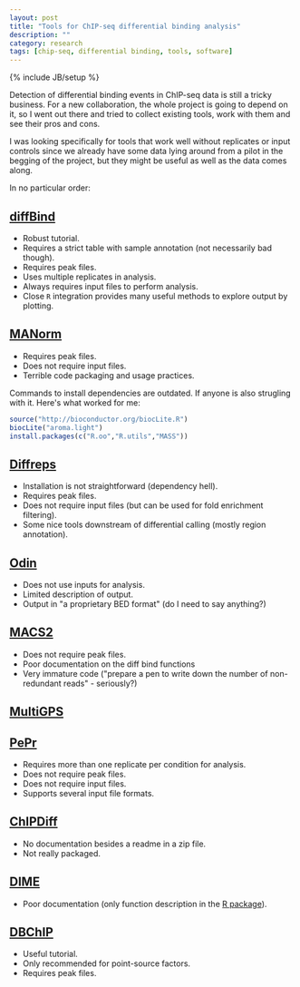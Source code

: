 ```yaml
---
layout: post
title: "Tools for ChIP-seq differential binding analysis"
description: ""
category: research
tags: [chip-seq, differential binding, tools, software]
---
```

{% include JB/setup %}

Detection of differential binding events in ChIP-seq data is still a tricky business. For a new collaboration, the whole project is going to depend on it, so I went out there and tried to collect existing tools, work with them and see their pros and cons.

I was looking specifically for tools that work well without replicates or input controls since we already have some data lying around from a pilot in the begging of the project, but they might be useful as well as the data comes along.

In no particular order:

## [diffBind](http://www.bioconductor.org/packages/release/bioc/html/DiffBind.html)
- Robust tutorial.
- Requires a strict table with sample annotation (not necessarily bad though).
- Requires peak files.
- Uses multiple replicates in analysis.
- Always requires input files to perform analysis.
- Close `R` integration provides many useful methods to explore output by plotting.

## [MANorm](http://bcb.dfci.harvard.edu/~gcyuan/MAnorm/MAnorm.htm)
- Requires peak files.
- Does not require input files.
- Terrible code packaging and usage practices.

Commands to install dependencies are outdated. If anyone is also strugling with it. Here's what worked for me:

```r
source("http://bioconductor.org/biocLite.R")
biocLite("aroma.light") 
install.packages(c("R.oo","R.utils","MASS"))
```

## [Diffreps](https://github.com/shenlab-sinai/diffreps)
- Installation is not straightforward (dependency hell).
- Requires peak files.
- Does not require input files (but can be used for fold enrichment filtering).
- Some nice tools downstream of differential calling (mostly region annotation).

## [Odin](http://www.regulatory-genomics.org/odin-2/basic-introduction/)
- Does not use inputs for analysis.
- Limited description of output.
- Output in "a proprietary BED format" (do I need to say anything?)

## [MACS2](https://github.com/taoliu/MACS/wiki/Call-differential-binding-events)
- Does not require peak files.
- Poor documentation on the diff bind functions
- Very immature code ("prepare a pen to write down the number of non-redundant reads" - seriously?)

## [MultiGPS](mahonylab.org/software/multigps/)

## [PePr](https://github.com/troublezhang/PePr)
- Requires more than one replicate per condition for analysis.
- Does not require peak files.
- Does not require input files.
- Supports several input file formats.

## [ChIPDiff](http://cmb.gis.a-star.edu.sg/ChIPSeq/paperChIPDiff.htm)
- No documentation besides a readme in a zip file.
- Not really packaged.

## [DIME](http://www.stat.osu.edu/~statgen/SOFTWARE/DIME/)
- Poor documentation (only function description in the [R package](http://cran.r-project.org/web/packages/DIME/)).


## [DBChIP](http://pages.cs.wisc.edu/~kliang/DBChIP/)
- Useful tutorial.
- Only recommended for point-source factors.
- Requires peak files.
